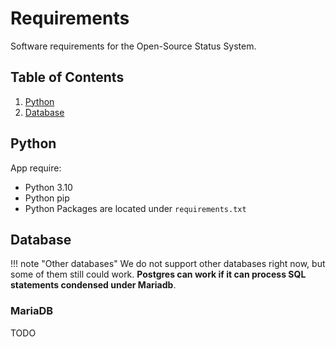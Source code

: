 # Requirements

Software requirements for the Open-Source Status System.

## Table of Contents

1. [Python](#Python)
2. [Database](#Database)

## Python
App require:

* Python 3.10
* Python pip
* Python Packages are located under `requirements.txt`


## Database
!!! note "Other databases"
    We do not support other databases right now, but some of them still could work. <b>Postgres can work if it can process SQL statements condensed under Mariadb</b>.

### MariaDB
TODO
